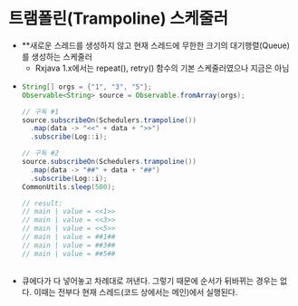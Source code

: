 트램폴린(Trampoline) 스케줄러
===
* **새로운 스레드를 생성하지 않고 현재 스레드에 무한한 크기의 대기행렬(Queue) 를 생성하는 스케줄러
  * Rxjava 1.x에서는 repeat(), retry() 함수의 기본 스케줄러였으나 지금은 아님
* ```java
  String[] orgs = {"1", "3", "5"};
  Observable<String> source = Observable.fromArray(orgs);

  // 구독 #1
  source.subscribeOn(Schedulers.trampoline())
    .map(data -> "<<" + data + ">>")
    .subscribe(Log::i);

  // 구독 #2
  source.subscribeOn(Schedulers.trampoline())
    .map(data -> "##" + data + "##")
    .subscribe(Log::i);
  CommonUtils.sleep(500);

  // result:
  // main | value = <<1>>
  // main | value = <<3>>
  // main | value = <<5>>
  // main | value = ##1##
  // main | value = ##3##
  // main | value = ##5##
 
* 큐에다가 다 넣어놓고 차례대로 꺼낸다. 그렇기 때문에 순서가 뒤바뀌는 경우는 없다. 이때는 전부다 현재 스레드(코드 상에서는 메인)에서 실행된다.
